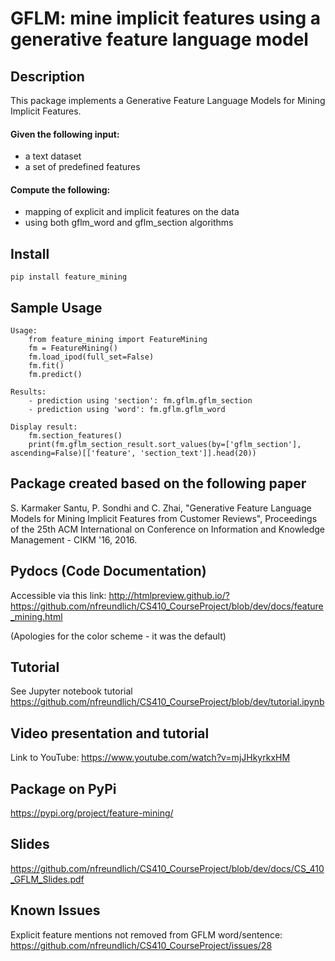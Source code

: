 # GFLM: mine implicit features using a generative feature language model

## Description
This package implements a Generative Feature Language Models for Mining Implicit Features.

#### Given the following input:
* a text dataset
* a set of predefined features

#### Compute the following:
* mapping of explicit and implicit features on the data
* using both gflm_word and gflm_section algorithms

## Install
```
pip install feature_mining
```

## Sample Usage
    Usage:
        from feature_mining import FeatureMining
        fm = FeatureMining()
        fm.load_ipod(full_set=False)
        fm.fit()
        fm.predict()
    
    Results:
        - prediction using 'section': fm.gflm.gflm_section
        - prediction using 'word': fm.gflm.gflm_word
        
    Display result:
        fm.section_features()
        print(fm.gflm_section_result.sort_values(by=['gflm_section'], ascending=False)[['feature', 'section_text']].head(20))
     
## Package created based on the following paper
S. Karmaker Santu, P. Sondhi and C. Zhai, "Generative Feature Language Models for Mining Implicit Features from Customer Reviews", Proceedings of the 25th ACM International on Conference on Information and Knowledge Management - CIKM '16, 2016.

## Pydocs (Code Documentation)
Accessible via this link: http://htmlpreview.github.io/?https://github.com/nfreundlich/CS410_CourseProject/blob/dev/docs/feature_mining.html

(Apologies for the color scheme - it was the default)

## Tutorial
See Jupyter notebook tutorial https://github.com/nfreundlich/CS410_CourseProject/blob/dev/tutorial.ipynb

## Video presentation and tutorial
Link to YouTube: https://www.youtube.com/watch?v=mjJHkyrkxHM

## Package on PyPi
https://pypi.org/project/feature-mining/

## Slides
https://github.com/nfreundlich/CS410_CourseProject/blob/dev/docs/CS_410_GFLM_Slides.pdf

## Known Issues
Explicit feature mentions not removed from GFLM word/sentence:
https://github.com/nfreundlich/CS410_CourseProject/issues/28
